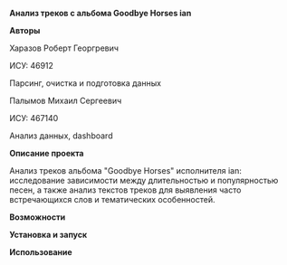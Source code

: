 **Анализ треков с альбома Goodbye Horses ian**

**Авторы**

Харазов Роберт Георгревич

ИСУ: 46912

Парсинг, очистка и подготовка данных

Палымов Михаил Сергеевич

ИСУ: 467140

Анализ данных, dashboard

**Описание проекта**

Анализ треков альбома "Goodbye Horses" исполнителя ian: исследование зависимости между длительностью и популярностью песен, а также анализ текстов треков для выявления часто встречающихся слов и тематических особенностей.

**Возможности**


**Установка и запуск**

**Использование**
